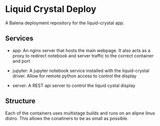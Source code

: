 # Liquid Crystal Deploy

A Balena deployment repository for the liquid-crystal app.

## Services

- app: An nginx server that hosts the main webpage. It also acts as a proxy to redirect notebook and server traffic to the correct container and port

- jupyter: A jupyter notebook service installed with the liquid-crystal driver. Allow for remote python access to control the display

- server: A REST api server to control the liquid cystal display

## Structure

Each of the containers uses multistage builds and runs on an alipne linux distro. This allows the conatiners to be as small as possible.
